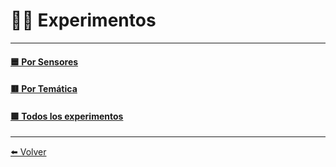# 👩‍🔬 Experimentos

---

#### [🟦 Por Sensores](PorSensores)

#### [🟥 Por Temática](PorTematica)

#### [🟩 Todos los experimentos](Listado)

---

[⬅️ Volver](./)
